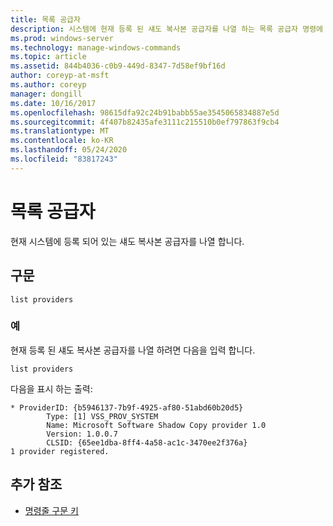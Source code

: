 ```yaml
---
title: 목록 공급자
description: 시스템에 현재 등록 된 섀도 복사본 공급자를 나열 하는 목록 공급자 명령에 대 한 참조 항목입니다.
ms.prod: windows-server
ms.technology: manage-windows-commands
ms.topic: article
ms.assetid: 844b4036-c0b9-449d-8347-7d58ef9bf16d
author: coreyp-at-msft
ms.author: coreyp
manager: dongill
ms.date: 10/16/2017
ms.openlocfilehash: 98615dfa92c24b91babb55ae3545065834887e5d
ms.sourcegitcommit: 4f407b82435afe3111c215510b0ef797863f9cb4
ms.translationtype: MT
ms.contentlocale: ko-KR
ms.lasthandoff: 05/24/2020
ms.locfileid: "83817243"
---
```

# <a name="list-providers"></a>목록 공급자

현재 시스템에 등록 되어 있는 섀도 복사본 공급자를 나열 합니다.

## <a name="syntax"></a>구문

```
list providers
```

### <a name="examples"></a>예

현재 등록 된 섀도 복사본 공급자를 나열 하려면 다음을 입력 합니다.

```
list providers
```

다음을 표시 하는 출력:

```
* ProviderID: {b5946137-7b9f-4925-af80-51abd60b20d5}
        Type: [1] VSS_PROV_SYSTEM
        Name: Microsoft Software Shadow Copy provider 1.0
        Version: 1.0.0.7
        CLSID: {65ee1dba-8ff4-4a58-ac1c-3470ee2f376a}
1 provider registered.
```

## <a name="additional-references"></a>추가 참조

- [명령줄 구문 키](command-line-syntax-key.md)